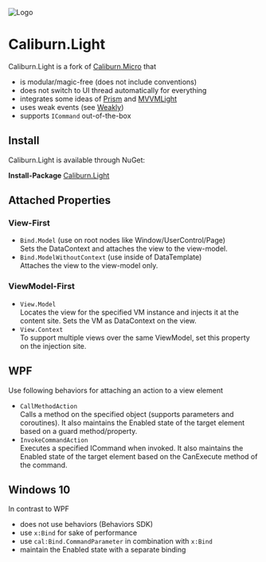![Logo](./logo.png?raw=true)
# Caliburn.Light

Caliburn.Light is a fork of [Caliburn.Micro](http://caliburnmicro.com/) that
- is modular/magic-free (does not include conventions)
- does not switch to UI thread automatically for everything
- integrates some ideas of [Prism](http://msdn.microsoft.com/en-us/library/ff648465.aspx) and [MVVMLight](http://www.mvvmlight.net/) 
- uses weak events (see [Weakly](https://github.com/tibel/Weakly))
- supports `ICommand` out-of-the-box



## Install
Caliburn.Light is available through NuGet:

**Install-Package** [Caliburn.Light](https://www.nuget.org/packages/Caliburn.Light/)



## Attached Properties

### View-First
- `Bind.Model` (use on root nodes like Window/UserControl/Page)  
  Sets the DataContext and attaches the view to the view-model.
- `Bind.ModelWithoutContext` (use inside of DataTemplate)  
  Attaches the view to the view-model only.

### ViewModel-First
- `View.Model`  
  Locates the view for the specified VM instance and injects it at the content site.
  Sets the VM as DataContext on the view.
- `View.Context`  
  To support multiple views over the same ViewModel, set this property on the injection site.



## WPF
Use following behaviors for attaching an action to a view element
- `CallMethodAction`  
  Calls a method on the specified object (supports parameters and coroutines).
  It also maintains the Enabled state of the target element based on a guard method/property.
- `InvokeCommandAction`  
  Executes a specified ICommand when invoked.
  It also maintains the Enabled state of the target element based on the CanExecute method of the command.



## Windows 10
In contrast to WPF
- does not use behaviors (Behaviors SDK)
- use `x:Bind` for sake of performance
- use `cal:Bind.CommandParameter` in combination with `x:Bind`
- maintain the Enabled state with a separate binding
